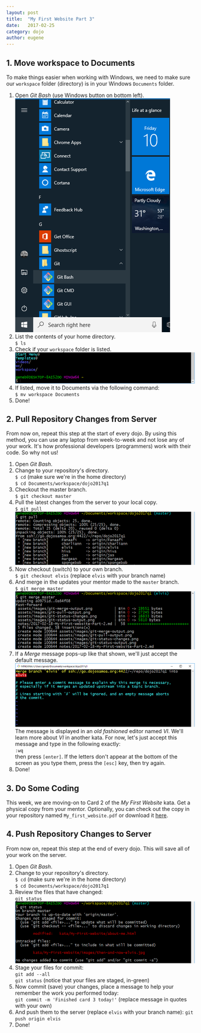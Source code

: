 ```yaml
---
layout: post
title:  "My First Website Part 3"
date:   2017-02-25
category: dojo
author: eugene
---
```


## 1. Move workspace to Documents

To make things easier when working with Windows, we need to make sure our `workspace` folder (directory) is in your Windows `Documents` folder.

1. Open _Git Bash_ (use Windows button on bottom left).  
    ![Find Git Bash](/assets/images/launch-git-bash.png)
2. List the contents of your home directory.  
    `$ ls`
3. Check if your `workspace` folder is listed.  
    ![Find Workspace Folder](/assets/images/git-ls-output.png)
4. If listed, move it to Documents via the following command:  
    `$ mv workspace Documents`
5. Done!

## 2. Pull Repository Changes from Server

From now on, repeat this step at the start of every dojo. By using this method, you can use any laptop from week-to-week and not lose any of your work. It's how professional developers (programmers) work with their code. So why not us!

1. Open _Git Bash_.
2. Change to your repository's directory.  
    `$ cd` (make sure we're in the home directory)  
    `$ cd Documents/workspace/dojo2017q1`
3. Checkout the master branch.  
    `$ git checkout master`
4. Pull the latest changes from the server to your local copy.  
    `$ git pull`  
    ![New Branches](/assets/images/git-pull-new-branches.png)
5. Now checkout (switch) to your own branch.  
    `$ git checkout elvis` (replace `elvis` with your branch name)
6. And merge in the updates your mentor made to the `master` branch.  
    `$ git merge master`  
    ![Merge in Changes](/assets/images/git-merge-master.png)
7. If a *Merge* message pops-up like that shown, we'll just accept the
   default message.  
    ![Merge Message](/assets/images/git-merge-message-in-vi.png)  
   The message is displayed in an *old fashioned* editor named *VI*.
   We'll learn more about *VI* in another kata. For now, let's just
   accept this message and type in the following exactly:  
    `:wq`  
   then press `[enter]`. If the letters don't appear at the bottom of
   the screen as you type them, press the `[esc]` key, then try again.
8. Done!

## 3. Do Some Coding

This week, we are moving-on to Card 2 of the _My First Website_ kata. Get a physical copy from your mentor. Optionally, you can check out the copy in your repository named `My_first_website.pdf` or download it [here][1].

## 4. Push Repository Changes to Server

From now on, repeat this step at the end of every dojo. This will save all of your work on the server.

1. Open _Git Bash_.
2. Change to your repository's directory.  
    `$ cd` (make sure we're in the home directory)  
    `$ cd Documents/workspace/dojo2017q1`
3. Review the files that have changed:  
    `git status`  
    ![Check Branch Changes](/assets/images/git-status-changes.png)
4. Stage your files for commit:  
    `git add --all`  
    `git status` (notice that your files are staged, in-green)
5. Now commit (save) your changes, place a message to help your remember the work you performed today:  
    `git commit -m 'Finished card 3 today!'` (replace message in quotes with your own)
6. And push them to the server (replace `elvis` with your branch name):
    `git push origin elvis`
7. Done!


[1]: http://kata.coderdojo.com/images/c/c0/My_first_website.pdf
